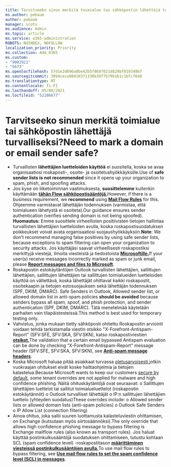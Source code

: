 ```yaml
---
title: Tarvitseeko sinun merkitä toimialue tai sähköpostin lähettäjä turvalliseksi?
ms.author: pebaum
author: pebaum
manager: scotv
ms.audience: Admin
ms.topic: article
ms.service: o365-administration
ROBOTS: NOINDEX, NOFOLLOW
localization_priority: Priority
ms.collection: Adm_O365
ms.custom:
- "9002921"
- "5673"
ms.openlocfilehash: 57d1e2d696a8be42b5f868f021d829bf019349bf
ms.sourcegitcommit: 3994cece80410371330b39f7b79b1b1c1bfcf648
ms.translationtype: MT
ms.contentlocale: fi-FI
ms.lasthandoff: 05/08/2021
ms.locfileid: "52286677"
---
```

# <a name="need-to-mark-a-domain-or-email-sender-safe"></a><span data-ttu-id="948e5-102">Tarvitseeko sinun merkitä toimialue tai sähköpostin lähettäjä turvalliseksi?</span><span class="sxs-lookup"><span data-stu-id="948e5-102">Need to mark a domain or email sender safe?</span></span>

- <span data-ttu-id="948e5-103">Turvallisten **lähettäjien luetteloiden käyttöä** ei suositella, koska se avaa organisaatiosi roskaposti-, osoite- ja osoitetushyökkäyksille.</span><span class="sxs-lookup"><span data-stu-id="948e5-103">Use of **safe sender lists is not recommended** since it opens up your organization to spam, phish, and spoofing attacks.</span></span>
- <span data-ttu-id="948e5-104">Jos kyse on liiketoiminnan vaatimuksesta, **suosittelemme** kuitenkin käyttämään **[tähän Flow sähköpostisääntöjä.](https://docs.microsoft.com/microsoft-365/security/office-365-security/create-safe-sender-lists-in-office-365?view=o365-worldwide#recommended-use-mail-flow-rules)**</span><span class="sxs-lookup"><span data-stu-id="948e5-104">However, if there is a business requirement, we **recommend** using **[Mail Flow Rules](https://docs.microsoft.com/microsoft-365/security/office-365-security/create-safe-sender-lists-in-office-365?view=o365-worldwide#recommended-use-mail-flow-rules)** for this.</span></span> <span data-ttu-id="948e5-105">Ohjeemme varmistavat lähettäjän todennuksen (varmistaa, että toimialueen lähetystä ei osoiteta).</span><span class="sxs-lookup"><span data-stu-id="948e5-105">Our guidance ensures sender authentication (verifies sending domain is not being spoofed).</span></span> <span data-ttu-id="948e5-106">**Huomautus:** Emme suosittele virheellisten positiivisten tietojen hallintaa turvallisten lähettäjien luetteloiden avulla, koska roskapostisuodatuksen poikkeukset voivat avata organisaatiosi suojaushyökkäyksiin.</span><span class="sxs-lookup"><span data-stu-id="948e5-106">**Note**: We don't recommend managing false positives by using safe sender lists, because exceptions to spam filtering can open your organization to security attacks.</span></span> <span data-ttu-id="948e5-107">Jos käyttäjäsi saavat virheellisesti roskapostiksi merkittyjä viestejä, ilmoita viesteistä ja tiedostoista **[Microsoftille.](https://protection.office.com/reportsubmission)**</span><span class="sxs-lookup"><span data-stu-id="948e5-107">If your user(s) receive messages incorrectly marked as spam or junk email, please **[Report messages and files to Microsoft](https://protection.office.com/reportsubmission)**.</span></span>
- <span data-ttu-id="948e5-108">Roskapostin estokäytäntöjen Outlook turvallisten lähettäjien, sallittujen lähettäjien, sallittujen lähettäjien tai sallittujen toimialueiden luetteloiden käyttöä on vältettävä, koska lähettäjät ohittavat kaikki roskapostit, osoitekaapin ja tietojen estosuojauksen sekä lähettäjän todennuksen (SPF, DKIM, DMARC). </span><span class="sxs-lookup"><span data-stu-id="948e5-108">Safe Senders in Outlook, Allowed sender list, or allowed domain list in anti-spam policies **should be avoided** because senders bypass all spam, spoof, and phish protection, and sender authentication (SPF, DKIM, DMARC).</span></span> <span data-ttu-id="948e5-109">Tätä menetelmää käytetään parhaiten vain tilapäistesteissä.</span><span class="sxs-lookup"><span data-stu-id="948e5-109">This method is best used for temporary testing only.</span></span>
- <span data-ttu-id="948e5-110">Vahvistus, jonka mukaan tietty sähköposti ohitettu Roskapostin arviointi voidaan tehdä tarkistamalla viestin otsikko "X-Forefront-Antispam-Report" (SFV:SFE, SFV:SKA, SFV:SKN), katso roskapostiviestien **[otsikot.](https://docs.microsoft.com/microsoft-365/security/office-365-security/anti-spam-message-headers)**</span><span class="sxs-lookup"><span data-stu-id="948e5-110">The validation that a certain email bypassed Antispam evaluation can be done by checking “X-Forefront-Antispam-Report" message header (SFV:SFE, SFV:SKA, SFV:SKN), see **[Anti-spam message headers](https://docs.microsoft.com/microsoft-365/security/office-365-security/anti-spam-message-headers)**.</span></span>
- <span data-ttu-id="948e5-111">Koska Microsoft haluaa pitää asiakkaat turvassa [oletusarvoisesti,](https://docs.microsoft.com/microsoft-365/security/office-365-security/secure-by-default#exceptions)jotkin vuokraajan ohitukset eivät koske haittaohjelmia ja tietojen kalastelua.</span><span class="sxs-lookup"><span data-stu-id="948e5-111">Because Microsoft wants to keep our customers [secure by default](https://docs.microsoft.com/microsoft-365/security/office-365-security/secure-by-default#exceptions), some tenant overrides are not applied for malware and high confidence phishing.</span></span> <span data-ttu-id="948e5-112">Näitä ohituskäytäntöjä ovat seuraavat: o Sallittujen lähettäjien luettelot tai sallitut toimialueluettelot (roskapostin estokäytännöt) o Outlook turvalliset lähettäjät o IP:n sallittujen lähettäjien luettelo (yhteyden suodatus)</span><span class="sxs-lookup"><span data-stu-id="948e5-112">These overrides include: o   Allowed sender lists or allowed domain lists (anti-spam policies) o   Outlook Safe Senders o   IP Allow List (connection filtering)</span></span> 
- <span data-ttu-id="948e5-113">Ainoa ohitus, joka sallii suuren luottamusta kalasteluviestin ohittamisen, on Exchange (kutsutaan myös siirtosäännöksi).</span><span class="sxs-lookup"><span data-stu-id="948e5-113">The only override that allows high confidence phishing message to bypass filtering is Exchange mailflow rules (also known as transport rules).</span></span> <span data-ttu-id="948e5-114">Jos haluat käyttää postinkulkusääntöjä suodatuksen ohittamiseen, tutustu kohtaan SCL (spam confidence level) -roskapostitason **[määrittäminen viesteissä postinkulkusääntöjen avulla.](https://docs.microsoft.com/microsoft-365/security/office-365-security/use-mail-flow-rules-to-set-the-spam-confidence-level-scl-in-messages)**</span><span class="sxs-lookup"><span data-stu-id="948e5-114">To use mail flow rules to bypass filtering, see **[Use mail flow rules to set the spam confidence level (SCL) in messages](https://docs.microsoft.com/microsoft-365/security/office-365-security/use-mail-flow-rules-to-set-the-spam-confidence-level-scl-in-messages)**.</span></span>